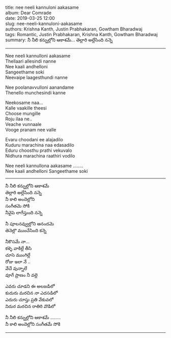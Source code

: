 title: nee neeli kannuloni aakasame   
album: Dear Comrade   
date: 2019-03-25 12:00      
slug:  nee-neeli-kannuloni-aakasame    
authors: Krishna Kanth, Justin Prabhakaran, Gowtham Bharadwaj  
tags: Romantic, Justin Prabhakaran, Krishna Kanth, Gowtham Bharadwaj  
summary: నీ నీలి కన్నుల్లోని ఆకాశమే...  తెల్లారి అల్లేసింది నన్నె 

------------

Nee neeli kannulloni aakasame  
Thellaari allesindi nanne  
Nee kaali andhelloni  
Sangeethame soki  
Neevaipe laagesthundi nanne  

Nee poolanavvulloni aanandame  
Thenello munchesindi kanne  

Neekosame naa…  
Kalle vaakille theesi  
Choose mungille  
Roju ilaa ne..  
Veache vunnaale  
Vooge pranam nee valle  

Evaru choodani ee alajadilo    
Kuduru marachina naa edasadilo    
Eduru choosthu prathi vekuvalo    
Nidhura marachina raathiri vodilo  

Nee neeli kannullona aakasame  ……..  
Nee kaali andhelloni  Sangeethame soki

------------

నీ నీలి కన్నుల్లోని ఆకాశమే  
తెల్లారి అల్లేసింది నన్నె   
నీ కాలి అందెల్లోని    
సంగీతమె సోకి   
నీవైపె లాగేస్తుంది నన్నె  

నీ పూలనవ్వుల్లోని ఆనందమె   
తెనెల్లొ ముంచేసింది కన్నె  

నీకొసమే నా…  
కళ్ళె వాకిల్లే తీసి  
చూసె ముంగిల్లే   
రోజు ఇలా నే ..  
వేచే వున్నాలే  
వూగే ప్రాణం నీ వల్లె  

ఎవరు చూడని ఈ అలజడిలో   
కుదురు మరచిన నా ఎదసడిలో    
ఎదురు చూస్తు ప్రతి వేకువలో   
నిదుర మరచిన రాతిరి వొడిలో    

నీ నీలి కన్నుల్లోని ఆకాశమే  ……..  
నీ కాలి అందెల్లోని సంగీతమే సోకి   

------------

